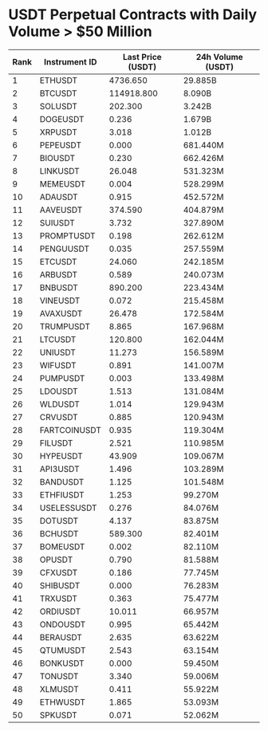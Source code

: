 # USDT Perpetual Contracts with Daily Volume > $50 Million

| Rank | Instrument ID | Last Price (USDT) | 24h Volume (USDT) |
|------|---------------|-------------------|-------------------|
| 1 | ETHUSDT | 4736.650 | 29.885B |
| 2 | BTCUSDT | 114918.800 | 8.090B |
| 3 | SOLUSDT | 202.300 | 3.242B |
| 4 | DOGEUSDT | 0.236 | 1.679B |
| 5 | XRPUSDT | 3.018 | 1.012B |
| 6 | PEPEUSDT | 0.000 | 681.440M |
| 7 | BIOUSDT | 0.230 | 662.426M |
| 8 | LINKUSDT | 26.048 | 531.323M |
| 9 | MEMEUSDT | 0.004 | 528.299M |
| 10 | ADAUSDT | 0.915 | 452.572M |
| 11 | AAVEUSDT | 374.590 | 404.879M |
| 12 | SUIUSDT | 3.732 | 327.890M |
| 13 | PROMPTUSDT | 0.198 | 262.612M |
| 14 | PENGUUSDT | 0.035 | 257.559M |
| 15 | ETCUSDT | 24.060 | 242.185M |
| 16 | ARBUSDT | 0.589 | 240.073M |
| 17 | BNBUSDT | 890.200 | 223.434M |
| 18 | VINEUSDT | 0.072 | 215.458M |
| 19 | AVAXUSDT | 26.478 | 172.584M |
| 20 | TRUMPUSDT | 8.865 | 167.968M |
| 21 | LTCUSDT | 120.800 | 162.044M |
| 22 | UNIUSDT | 11.273 | 156.589M |
| 23 | WIFUSDT | 0.891 | 141.007M |
| 24 | PUMPUSDT | 0.003 | 133.498M |
| 25 | LDOUSDT | 1.513 | 131.084M |
| 26 | WLDUSDT | 1.014 | 129.943M |
| 27 | CRVUSDT | 0.885 | 120.943M |
| 28 | FARTCOINUSDT | 0.935 | 119.304M |
| 29 | FILUSDT | 2.521 | 110.985M |
| 30 | HYPEUSDT | 43.909 | 109.067M |
| 31 | API3USDT | 1.496 | 103.289M |
| 32 | BANDUSDT | 1.125 | 101.548M |
| 33 | ETHFIUSDT | 1.253 | 99.270M |
| 34 | USELESSUSDT | 0.276 | 84.076M |
| 35 | DOTUSDT | 4.137 | 83.875M |
| 36 | BCHUSDT | 589.300 | 82.401M |
| 37 | BOMEUSDT | 0.002 | 82.110M |
| 38 | OPUSDT | 0.790 | 81.588M |
| 39 | CFXUSDT | 0.186 | 77.745M |
| 40 | SHIBUSDT | 0.000 | 76.283M |
| 41 | TRXUSDT | 0.363 | 75.477M |
| 42 | ORDIUSDT | 10.011 | 66.957M |
| 43 | ONDOUSDT | 0.995 | 65.442M |
| 44 | BERAUSDT | 2.635 | 63.622M |
| 45 | QTUMUSDT | 2.543 | 63.154M |
| 46 | BONKUSDT | 0.000 | 59.450M |
| 47 | TONUSDT | 3.340 | 59.006M |
| 48 | XLMUSDT | 0.411 | 55.922M |
| 49 | ETHWUSDT | 1.865 | 53.093M |
| 50 | SPKUSDT | 0.071 | 52.062M |
